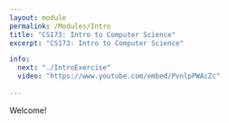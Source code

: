 ```yaml
---
layout: module
permalink: /Modules/Intro
title: "CS173: Intro to Computer Science"
excerpt: "CS173: Intro to Computer Science"

info:
  next: "./IntroExercise"
  video: "https://www.youtube.com/embed/PvnlpPWAcZc"
  
---
```

Welcome! 